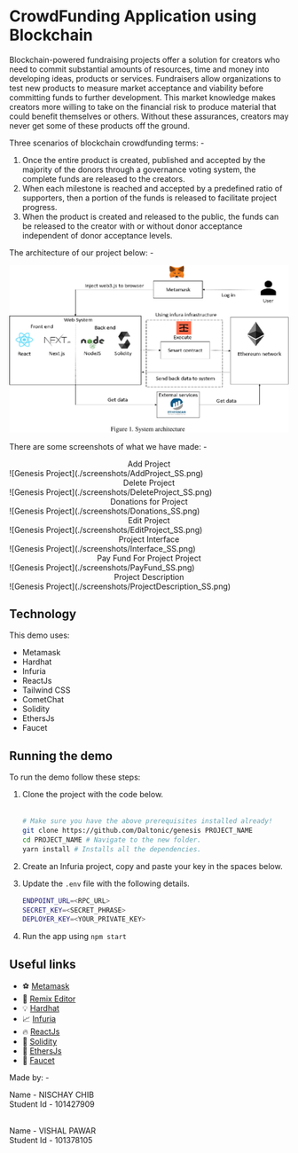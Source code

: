 # CrowdFunding Application using Blockchain

Blockchain-powered fundraising projects offer a solution for creators who need to commit substantial amounts of resources, time and money into developing ideas, products or services. Fundraisers allow organizations to test new products to measure market acceptance and viability before committing funds to further development. This market knowledge makes creators more willing to take on the financial risk to produce material that could benefit themselves or others. Without these assurances, creators may never get some of these products off the ground.

Three scenarios of blockchain crowdfunding terms: -

1. Once the entire product is created, published and accepted by the majority of the donors through a governance voting system, the complete funds are released to the creators.
2. When each milestone is reached and accepted by a predefined ratio of supporters, then a portion of the funds is released to facilitate project progress.
3. When the product is created and released to the public, the funds can be released to the creator with or without donor acceptance independent of donor acceptance levels.

The architecture of our project below: -

![Genesis Project](./screenshots/Architecture.png)

There are some screenshots of what we have made: -

<center><figcaption>Add Project</figcaption></center>
![Genesis Project](./screenshots/AddProject_SS.png)

<center><figcaption>Delete Project</figcaption></center>
![Genesis Project](./screenshots/DeleteProject_SS.png)

<center><figcaption>Donations for Project</figcaption></center>
![Genesis Project](./screenshots/Donations_SS.png)

<center><figcaption>Edit Project</figcaption></center>
![Genesis Project](./screenshots/EditProject_SS.png)

<center><figcaption>Project Interface</figcaption></center>
![Genesis Project](./screenshots/Interface_SS.png)

<center><figcaption>Pay Fund For Project Project</figcaption></center>
![Genesis Project](./screenshots/PayFund_SS.png)

<center><figcaption>Project Description</figcaption></center>
![Genesis Project](./screenshots/ProjectDescription_SS.png)

## Technology

This demo uses:

- Metamask
- Hardhat
- Infuria
- ReactJs
- Tailwind CSS
- CometChat
- Solidity
- EthersJs
- Faucet

## Running the demo

To run the demo follow these steps:

1. Clone the project with the code below.

   ```sh

   # Make sure you have the above prerequisites installed already!
   git clone https://github.com/Daltonic/genesis PROJECT_NAME
   cd PROJECT_NAME # Navigate to the new folder.
   yarn install # Installs all the dependencies.
   ```

2. Create an Infuria project, copy and paste your key in the spaces below.
3. Update the `.env` file with the following details.

   ```sh
   ENDPOINT_URL=<RPC_URL>
   SECRET_KEY=<SECRET_PHRASE>
   DEPLOYER_KEY=<YOUR_PRIVATE_KEY>
   ```

4. Run the app using `npm start`
   <br/>

## Useful links

- ⚽ [Metamask](https://metamask.io/)
- 🚀 [Remix Editor](https://remix.ethereum.org/)
- 💡 [Hardhat](https://hardhat.org/)
- 📈 [Infuria](https://infura.io/)
- 🔥 [ReactJs](https://reactjs.org/)
- 🐻 [Solidity](https://soliditylang.org/)
- 👀 [EthersJs](https://docs.ethers.io/v5/)
- 🎅 [Faucet](https://faucets.chain.link/rinkeby)

Made by: -

Name - NISCHAY CHIB</br>
Student Id - 101427909

</br>
Name - VISHAL PAWAR</br>
Student Id - 101378105

